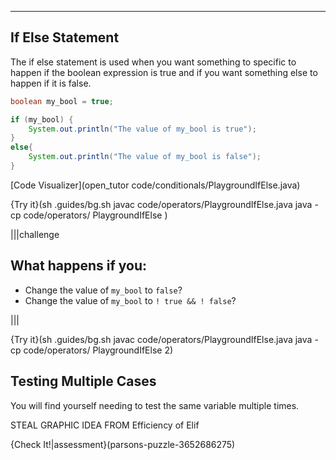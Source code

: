 ----------

## If Else Statement

The if else statement is used when you want something to specific to happen if the boolean expression is true and if you want something else to happen if it is false. 

```java
boolean my_bool = true;

if (my_bool) {
    System.out.println("The value of my_bool is true");
}
else{
    System.out.println("The value of my_bool is false");
}
```

[Code Visualizer](open_tutor code/conditionals/PlaygroundIfElse.java)

{Try it}(sh .guides/bg.sh javac code/operators/PlaygroundIfElse.java java -cp code/operators/ PlaygroundIfElse )

|||challenge
## What happens if you:
* Change the value of `my_bool` to `false`?
* Change the value of `my_bool` to `! true && ! false`?

|||

{Try it}(sh .guides/bg.sh javac code/operators/PlaygroundIfElse.java java -cp code/operators/ PlaygroundIfElse 2)


## Testing Multiple Cases

You will find yourself needing to test the same variable multiple times.


STEAL GRAPHIC IDEA FROM Efficiency of Elif









{Check It!|assessment}(parsons-puzzle-3652686275)

